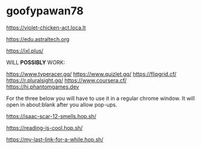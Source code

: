 # goofypawan78
https://violet-chicken-act.loca.lt

https://edu.astraltech.org

https://ixl.plus/

WILL **POSSIBLY** WORK:

https://www.typeracer.gq/
https://www.quizlet.gq/
https://flipgrid.cf/
https://r.pluralsight.gq/
https://www.coursera.cf/
https://hi.phantomgames.dev

For the three below you will have to use it in a regular chrome window. It will open in about:blank after you allow pop-ups.

https://isaac-scar-12-smells.hop.sh/

https://reading-is-cool.hop.sh/

https://my-last-link-for-a-while.hop.sh/
